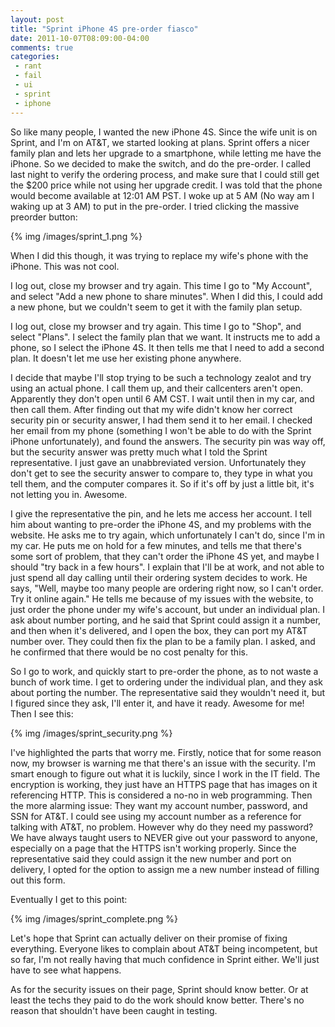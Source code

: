 ```yaml
---
layout: post
title: "Sprint iPhone 4S pre-order fiasco"
date: 2011-10-07T08:09:00-04:00
comments: true
categories:
 - rant
 - fail
 - ui
 - sprint
 - iphone
---
```


So like many people, I wanted the new iPhone 4S.  Since the wife unit is on Sprint, and I'm on AT&T, we started looking at plans.  Sprint offers a nicer family plan and lets her upgrade to a smartphone, while letting me have the iPhone.  So we decided to make the switch, and do the pre-order.  I called last night to verify the ordering process, and make sure that I could still get the $200 price while not using her upgrade credit.  I was told that the phone would become available at 12:01 AM PST.  I woke up at 5 AM (No way am I waking up at 3 AM) to put in the pre-order.  I tried clicking the massive preorder button: 

{% img /images/sprint_1.png %}

When I did this though, it was trying to replace my wife's phone with the iPhone. This was not cool.

I log out, close my browser and try again. This time I go to "My Account", and select "Add a new phone to share minutes". When I did this, I could add a new phone, but we couldn't seem to get it with the family plan setup.

I log out, close my browser and try again. This time I go to "Shop", and select "Plans". I select the family plan that we want. It instructs me to add a phone, so I select the iPhone 4S. It then tells me that I need to add a second plan. It doesn't let me use her existing phone anywhere.

I decide that maybe I'll stop trying to be such a technology zealot and try using an actual phone. I call them up, and their callcenters aren't open. Apparently they don't open until 6 AM CST. I wait until then in my car, and then call them. After finding out that my wife didn't know her correct security pin or security answer, I had them send it to her email. I checked her email from my phone (something I won't be able to do with the Sprint iPhone unfortunately), and found the answers. The security pin was way off, but the security answer was pretty much what I told the Sprint representative. I just gave an unabbreviated version. Unfortunately they don't get to see the security answer to compare to, they type in what you tell them, and the computer compares it. So if it's off by just a little bit, it's not letting you in. Awesome. 

I give the representative the pin, and he lets me access her account. I tell him about wanting to pre-order the iPhone 4S, and my problems with the website. He asks me to try again, which unfortunately I can't do, since I'm in my car. He puts me on hold for a few minutes, and tells me that there's some sort of problem, that they can't order the iPhone 4S yet, and maybe I should "try back in a few hours". I explain that I'll be at work, and not able to just spend all day calling until their ordering system decides to work. He says, "Well, maybe too many people are ordering right now, so I can't order. Try it online again." He tells me because of my issues with the website, to just order the phone under my wife's account, but under an individual plan. I ask about number porting, and he said that Sprint could assign it a number, and then when it's delivered, and I open the box, they can port my AT&T number over. They could then fix the plan to be a family plan. I asked, and he confirmed that there would be no cost penalty for this.

So I go to work, and quickly start to pre-order the phone, as to not waste a bunch of work time. I get to ordering under the individual plan, and they ask about porting the number. The representative said they wouldn't need it, but I figured since they ask, I'll enter it, and have it ready. Awesome for me! Then I see this:

{% img /images/sprint_security.png %}

I've highlighted the parts that worry me. Firstly, notice that for some reason now, my browser is warning me that there's an issue with the security. I'm smart enough to figure out what it is luckily, since I work in the IT field. The encryption is working, they just have an HTTPS page that has images on it referencing HTTP. This is considered a no-no in web programming. Then the more alarming issue: They want my account number, password, and SSN for AT&T. I could see using my account number as a reference for talking with AT&T, no problem. However why do they need my password? We have always taught users to NEVER give out your password to anyone, especially on a page that the HTTPS isn't working properly. Since the representative said they could assign it the new number and port on delivery, I opted for the option to assign me a new number instead of filling out this form.

Eventually I get to this point:

{% img /images/sprint_complete.png %}

Let's hope that Sprint can actually deliver on their promise of fixing everything. Everyone likes to complain about AT&T being incompetent, but so far, I'm not really having that much confidence in Sprint either. We'll just have to see what happens.

As for the security issues on their page, Sprint should know better. Or at least the techs they paid to do the work should know better. There's no reason that shouldn't have been caught in testing.
